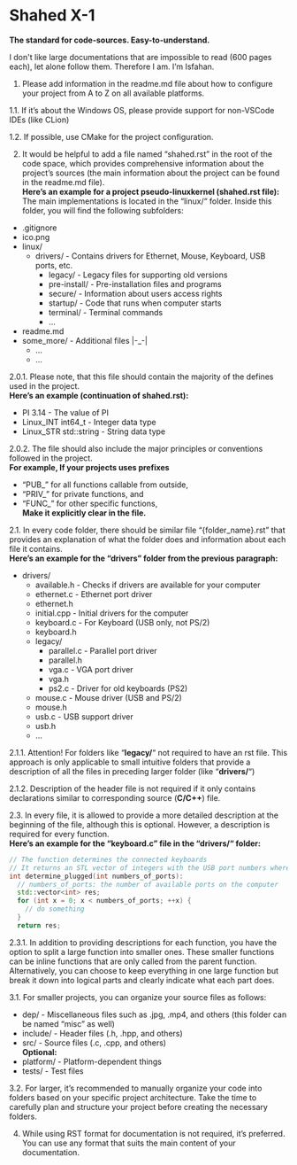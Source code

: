# Shahed X-1
**The standard for code-sources. Easy-to-understand.**

I don't like large documentations that are impossible to read (600 pages each), let alone follow them.
Therefore I am. I’m Isfahan.


1. Please add information in the readme.md file about how to configure your project from A to Z on all available platforms.

1.1. If it’s about the Windows OS, please provide support for non-VSCode IDEs (like CLion)

1.2. If possible, use CMake for the project configuration.


2. It would be helpful to add a file named “shahed.rst” in the root of the code space, which provides comprehensive information about the project’s sources (the main information about the project can be found in the readme.md file).
\
**Here’s an example for a project pseudo-linuxkernel (shahed.rst file):**
\
The main implementations is located in the “linux/“ folder. Inside this folder, you will find the following subfolders:
* .gitignore
* ico.png
* linux/
  * drivers/      -  Contains drivers for Ethernet, Mouse, Keyboard, USB ports, etc.
    * legacy/      -  Legacy files for supporting old versions
    * pre-install/   -  Pre-installation files and programs
    * secure/      -  Information about users access rights
    * startup/      -  Code that runs when computer starts
    * terminal/   -  Terminal commands
    * …	
* readme.md
* some_more/ - Additional files |-_-|
  * …
  * …

2.0.1. Please note, that this file should contain the majority of the defines used in the project.
\
	**Here’s an example (continuation of shahed.rst):**
* PI 3.14   -  The value of PI
* Linux_INT int64_t   -  Integer data type
* Linux_STR std::string   - String data type

2.0.2. The file should also include the major principles or conventions followed in the project.
\
	**For example, If your projects uses prefixes**
* “PUB_” for all functions callable from outside, 
* “PRIV_” for private functions, and
* “FUNC_” for other specific functions,
\
**Make it explicitly clear in the file.**

2.1. In every code folder, there should be similar file “{folder_name}.rst” that provides an explanation of what the folder does and information about each file it contains.
\
**Here’s an example for the “drivers” folder from the previous paragraph:**
* drivers/
  * available.h   - Checks if drivers are available for your computer
  * ethernet.c   - Ethernet port driver
  * ethernet.h
  * initial.cpp   - Initial drivers for the computer
  * keyboard.c   - For Keyboard (USB only, not PS/2)
  * keyboard.h
  * legacy/ 
    * parallel.c   - Parallel port driver
    * parallel.h
    * vga.c   - VGA port driver
    * vga.h
    * ps2.c   - Driver for old keyboards (PS2)
  * mouse.c   -  Mouse driver (USB and PS/2)
  * mouse.h
  * usb.c   - USB support driver
  * usb.h
  * …

2.1.1. Attention! For folders like “**legacy/**“ not required to have an rst file. This approach is only applicable to small intuitive folders that provide a description of all the files in preceding larger folder (like “**drivers/**“)

2.1.2. Description of the header file is not required if it only contains declarations similar to corresponding source (**C/C++**) file.

2.3. In every file, it is allowed to provide a more detailed description at the beginning of the file, although this is optional. However, a description is required for every function.
\
**Here’s an example for the “keyboard.c” file in the “drivers/“ folder:**
```cpp
// The function determines the connected keyboards
// It returns an STL vector of integers with the USB port numbers where keyboards are plugged in
int determine_plugged(int numbers_of_ports):
  // numbers_of_ports: the number of available ports on the computer
  std::vector<int> res;
  for (int x = 0; x < numbers_of_ports; ++x) {
    // do something
  }
  return res;
```

2.3.1. In addition to providing descriptions for each function, you have the option to split a large function into smaller ones. These smaller functions can be inline functions that are only called from the parent function. Alternatively, you can choose to keep everything in one large function but break it down into logical parts and clearly indicate what each part does.


3.1. For smaller projects, you can organize your source files as follows:
* dep/ -  Miscellaneous files such as .jpg, .mp4, and others (this folder can be named “misc” as well)
* include/ -  Header files (.h, .hpp, and others)
* src/ -  Source files (.c, .cpp, and others)
\
**Optional:**
* platform/ - Platform-dependent things
* tests/ - Test files

3.2. For larger, it’s recommended to manually organize your code into folders based on your specific project architecture. Take the time to carefully plan and structure your project before creating the necessary folders.


4. While using RST format for documentation is not required, it’s preferred. You can use any format that suits the main content of your documentation.
